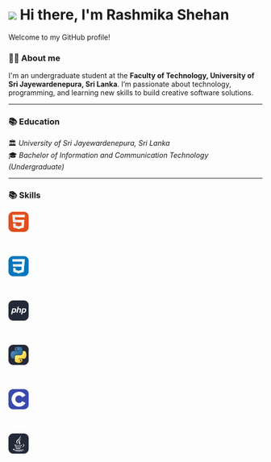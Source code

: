
# <img src="https://media.giphy.com/media/hvRJCLFzcasrR4ia7z/giphy.gif" width="30"> Hi there, I'm Rashmika Shehan

Welcome to my GitHub profile!  

<h3>👨‍💻 About me</h3>
I'm an undergraduate student at the <b>Faculty of Technology, University of Sri Jayewardenepura, Sri Lanka</b>. I’m passionate about technology, programming, and learning new skills to build creative software solutions.

---
<h3>📚 Education</h3>
🏛️ <i>University of Sri Jayewardenepura, Sri Lanka</i><br>
🎓 <i>Bachelor of Information and Communication Technology (Undergraduate)</i>

---

<h3>📚 Skills</h3>


<p> 

<img src="https://raw.githubusercontent.com/tandpfun/skill-icons/main/icons/HTML.svg" alt="HTML icon" width="40" height="40"/>

&nbsp;&nbsp;&nbsp; 

<img src="https://raw.githubusercontent.com/tandpfun/skill-icons/main/icons/CSS.svg" alt="CSS icon" width="40" height="40"/> 

&nbsp;&nbsp;&nbsp; 

<img src="https://raw.githubusercontent.com/tandpfun/skill-icons/main/icons/PHP-Dark.svg" alt="PHP icon" width="40" height="40"/> 

&nbsp;&nbsp;&nbsp; 

<img src="https://raw.githubusercontent.com/tandpfun/skill-icons/main/icons/Python-Dark.svg" alt="Python icon" width="40" height="40"/> 

&nbsp;&nbsp;&nbsp; 

<img src="https://raw.githubusercontent.com/tandpfun/skill-icons/main/icons/C.svg" alt="C icon" width="40" height="40"/>

&nbsp;&nbsp;&nbsp; 

<img src="https://raw.githubusercontent.com/tandpfun/skill-icons/main/icons/Java-Dark.svg" alt="Java icon" width="40" height="40"/> 

</p>

